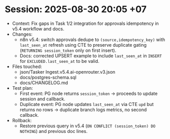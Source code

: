 # Session: 2025-08-30 20:05 +07

- Context: Fix gaps in Task 1/2 integration for approvals idempotency in v5.4 workflow and docs.
- Changes:
  - n8n v5.4: switch approvals dedupe to `(source,idempotency_key)` with `last_seen_at` refresh using CTE to preserve duplicate gating (`RETURNING session_token` only on first insert).
  - Docs: corrected UPSERT example to include `last_seen_at` in `INSERT` for `EXCLUDED.last_seen_at` to be valid.
- Files touched:
  - json/Tasker Ingest.v5.4.ai-openrouter.v3.json
  - docs/postgres-schema.sql
  - docs/CHANGELOG.md
- Test plan:
  - First event: PG node returns `session_token` → proceeds to update session and callback.
  - Duplicate event: PG node updates `last_seen_at` via CTE `upd` but returns no rows → duplicate branch logs metrics, no second callback.
- Rollback:
  - Restore previous query in v5.4 (`ON CONFLICT (session_token) DO NOTHING`) and previous doc lines.

